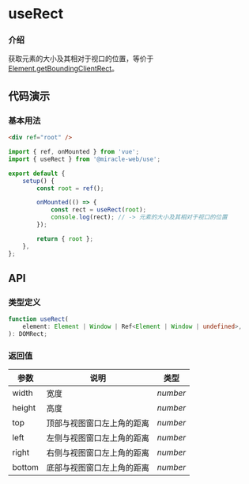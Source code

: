 # useRect

### 介绍

获取元素的大小及其相对于视口的位置，等价于 [Element.getBoundingClientRect](https://developer.mozilla.org/zh-CN/docs/Web/API/Element/getBoundingClientRect)。

## 代码演示

### 基本用法

```html
<div ref="root" />
```

```js
import { ref, onMounted } from 'vue';
import { useRect } from '@miracle-web/use';

export default {
    setup() {
        const root = ref();

        onMounted(() => {
            const rect = useRect(root);
            console.log(rect); // -> 元素的大小及其相对于视口的位置
        });

        return { root };
    },
};
```

## API

### 类型定义

```ts
function useRect(
    element: Element | Window | Ref<Element | Window | undefined>,
): DOMRect;
```

### 返回值

| 参数   | 说明                       | 类型     |
| ------ | -------------------------- | -------- |
| width  | 宽度                       | _number_ |
| height | 高度                       | _number_ |
| top    | 顶部与视图窗口左上角的距离 | _number_ |
| left   | 左侧与视图窗口左上角的距离 | _number_ |
| right  | 右侧与视图窗口左上角的距离 | _number_ |
| bottom | 底部与视图窗口左上角的距离 | _number_ |
